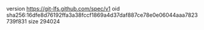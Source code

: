version https://git-lfs.github.com/spec/v1
oid sha256:16dfe8d76192ffa3a38fccf1869a4d37daf887ce78e0e06044aaa7823739f831
size 294024
